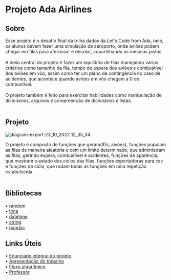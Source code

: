 <h1>Projeto Ada Airlines</h1>

<h2>Sobre</h2>

Esse projeto é o desafio final da trilha dados da Let's Code from Ada, nele, os alunos devem fazer uma simulação de aeroporto, onde aviões podem chegar em filas para aterrissar e decolar, copartilhando as mesmas pistas.<br><br>
A ideia central do projeto é fazer um equilíbrio de filas manejando vários critérios como tamanho da fila, tempo de espera dos aviões e combustível dos aviões em vôo, assim como ter um plano de contingência no caso de acidentes, que acontece quando aviões em vôo chegam a 0 de combustível.<br><br>
O projeto também é feito para exercitar habilidades como manipulação de dicionarios, arquivos e compreenção de dicionários e listas.<br><br>

<h2>Projeto</h2>

![diagram-export-23_10_2022 12_35_34](https://user-images.githubusercontent.com/103444456/198693364-40606049-d416-4686-9cd3-b2f88905b769.png)

O projeto é composto de funções que geram(IDs, aivões), funções populam as filas de maneira aleatória e com um limíte determinado, que administram as filas, gerindo espera, combustível e acidentes, funções de aparência, que mostram o estado dos ciclos das filas, funções exportadoras para csv e funções de ciclo, que rodam todas as funções em uma repetição estabelecida.<br><br>

<h2>Bibliotecas</h2>

• [random](https://docs.python.org/3/library/random.html)<br>
• [time](https://docs.python.org/3/library/time.html)<br>
• [datetime](https://docs.python.org/3/library/datetime.html)<br>
• [string](https://docs.python.org/pt-br/3/library/string.html)<br>
• [pandas](https://pandas.pydata.org/docs/)<br>

<h2>Links Úteis</h2>

• [Enunciado integral do projeto](https://drive.google.com/file/d/1T64GSa450_to8VUZMhkJGQvN73GN6tyF/view?usp=sharing)<br>
• [Apresentação do trabalho](https://drive.google.com/file/d/1T64GSa450_to8VUZMhkJGQvN73GN6tyF/view?usp=sharing)<br>
• [Fluxo algorítmico](https://drive.google.com/file/d/1bmdbq6XtHC5Sn2X9V6gmnv8ZTwwhUKyt/view?usp=sharing)<br>
• [Professor](https://franklin390.github.io/)<br>
